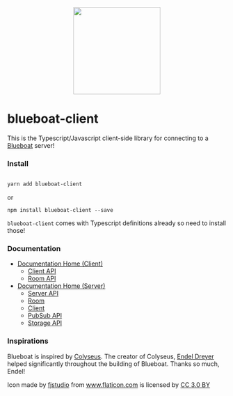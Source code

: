 <div align='center'>
  <img width="200px" src='https://image.flaticon.com/icons/svg/947/947077.svg'>
</div>

# blueboat-client

This is the Typescript/Javascript client-side library for connecting to a [Blueboat](https://github.com/gimkit/blueboat) server!

### Install
```bash

yarn add blueboat-client
```

or

```
npm install blueboat-client --save
```

`blueboat-client` comes with Typescript definitions already so need to install those!


### Documentation
* [Documentation Home (Client)](https://github.com/gimkit/blueboat-client/wiki)
  * [Client API](https://github.com/gimkit/blueboat-client/wiki/Client-API)
  * [Room API](https://github.com/gimkit/blueboat-client/wiki/Room-API)
* [Documentation Home (Server)](https://github.com/gimkit/blueboat/wiki)
  * [Server API](https://github.com/gimkit/blueboat/wiki/Server-API)
  * [Room](https://github.com/gimkit/blueboat/wiki/Room)
  * [Client](https://github.com/gimkit/blueboat/wiki/Client)
  * [PubSub API](https://github.com/gimkit/blueboat/wiki/Pubsub-API)
  * [Storage API](https://github.com/gimkit/blueboat/wiki/Storage-API)


### Inspirations
Blueboat is inspired by [Colyseus](https://github.com/colyseus/colyseus/). The creator of Colyseus, [Endel Dreyer](https://github.com/endel) helped significantly throughout the building of Blueboat. Thanks so much, Endel!

<div>Icon made by <a href="https://www.flaticon.com/authors/fjstudio" title="fjstudio">fjstudio</a> from <a href="https://www.flaticon.com/" 			    title="Flaticon">www.flaticon.com</a> is licensed by <a href="http://creativecommons.org/licenses/by/3.0/" 			    title="Creative Commons BY 3.0" target="_blank">CC 3.0 BY</a></div>
